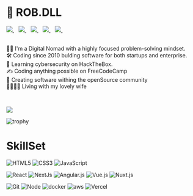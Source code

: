 # :space_invader: ROB.DLL

<a href="https://robertodilillo.dev">
   <img src="https://img.shields.io/badge/-MySite-yellow?&style=for-the-badge" />
</a>&nbsp;&nbsp;
<a href="https://blog.robertodilillo.dev">
   <img src="https://img.shields.io/badge/-MyBlog-orange?&style=for-the-badge" />
</a>&nbsp;&nbsp;
<a href="mailto:dilillo.roberto@gmail.com">
<img src="https://img.shields.io/badge/gmail-%23D14836.svg?&style=for-the-badge&logo=gmail&logoColor=white" />
</a>
&nbsp;&nbsp;
<a href="https://www.linkedin.com/in/roberto-di-lillo/">
<img src="https://img.shields.io/badge/linkedin-%230077B5.svg?&style=for-the-badge&logo=linkedin&logoColor=white" />
</a>&nbsp;&nbsp;
<a href="https://twitter.com/rob_dll_dev">
   <img src="https://img.shields.io/badge/twitter-%230077B5.svg?&style=for-the-badge&logo=twitter&logoColor=#40ABF2" />
</a>&nbsp;&nbsp;
<br>

<br>

:technologist:  I'm a Digital Nomad with a highly focused problem-solving mindset.  
:hammer_and_wrench:  Coding since 2010 bulding software for both startups and enterprise.  
📙  Learning cybersecurity on HackTheBox.  
:writing_hand:  Coding anything possible on FreeCodeCamp  
:heartbeat:  Creating software withing the openSource community  
:family_man_woman_girl_girl:  Living with my lovely wife


<br>

![](https://komarev.com/ghpvc/?username=robdll)

![trophy](https://github-profile-trophy.vercel.app/?username=robdll&theme=onedark&rank=SECRET,AAA,AA,A,B)
<br>


# SkillSet 

![HTML5](https://img.shields.io/badge/-HTML5-%23E44D27?style=for-the-badge&logo=html5&logoColor=ffffff)
![CSS3](https://img.shields.io/badge/-CSS3-%231572B6?style=for-the-badge&logo=css3)
![JavaScript](https://img.shields.io/badge/-JavaScript-%23F7DF1C?style=for-the-badge&logo=javascript&logoColor=000000&labelColor=%23F7DF1C&color=%23FFCE5A)  

![React](https://img.shields.io/badge/-React-%2361DAFB?style=for-the-badge&logo=react&logoColor=000)
![NextJs](https://img.shields.io/badge/-NextJs-%23FFFFFF?style=for-the-badge)
![Angular.js](https://img.shields.io/badge/-Angular.js-%23C3042F?style=for-the-badge&logo=angularjs)
![Vue.js](https://img.shields.io/badge/-Vue.js-%232c3e50?style=for-the-badge&logo=vuedotjs)
![Nuxt.js](https://img.shields.io/badge/-Nuxt.js-%2300633B?style=for-the-badge&logo=nuxtdotjs&logoColor=FFF)  

![Git](https://img.shields.io/badge/-Git-%23F05032?style=for-the-badge&logo=git&logoColor=%23ffffff)
![Node](https://img.shields.io/badge/-Node.js-%2343853C?style=for-the-badge&logo=nodejs&logoColor=%23ffffff)
![docker](https://img.shields.io/badge/docker-%2340ABF2.svg?&style=for-the-badge&logo=docker&logoColor=white)
![aws](https://img.shields.io/badge/aws-%23EC912E.svg?&style=for-the-badge&logo=aws&logoColor=#white)
![Vercel](https://img.shields.io/badge/-Vercel-%23ffffff?style=for-the-badge&logo=vercel&logoColor=000000)

